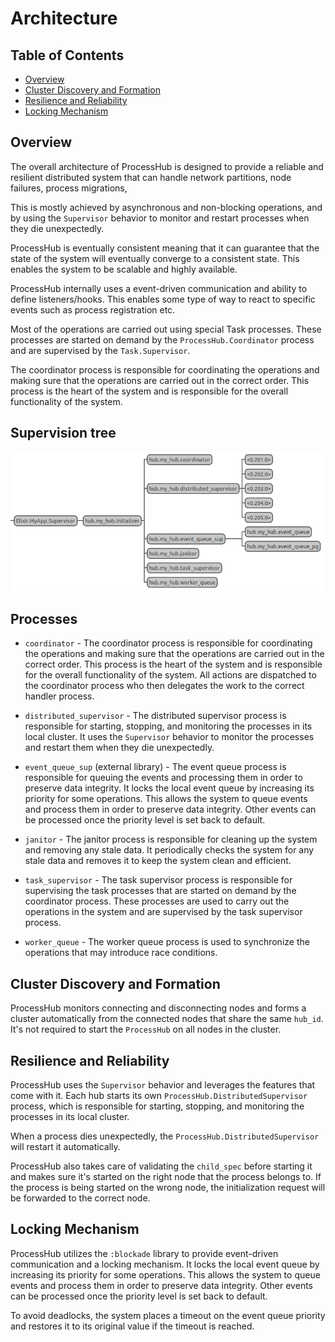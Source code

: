 # Architecture

## Table of Contents
* [Overview](#overview)
* [Cluster Discovery and Formation](#cluster-discovery-and-formation)
* [Resilience and Reliability](#resilience-and-reliability)
* [Locking Mechanism](#locking-mechanism)

## Overview
The overall architecture of ProcessHub is designed to provide a reliable and resilient
distributed system that can handle network partitions, node failures, process migrations,

This is mostly achieved by asynchronous and non-blocking operations, and by using the
`Supervisor` behavior to monitor and restart processes when they die unexpectedly.

ProcessHub is eventually consistent meaning that it can guarantee that the state of the
system will eventually converge to a consistent state. This enables the system to be
scalable and highly available. 

ProcessHub internally uses a event-driven communication and ability to define listeners/hooks.
This enables some type of way to react to specific events such as process registration etc.

Most of the operations are carried out using special Task processes. These processes are
started on demand by the `ProcessHub.Coordinator` process and are supervised by the `Task.Supervisor`.

The coordinator process is responsible for coordinating the operations and making sure that
the operations are carried out in the correct order. This process is the heart of the system and
is responsible for the overall functionality of the system.

## Supervision tree
![supervision_tree](https://raw.githubusercontent.com/alfetahe/process-hub/master/guides/assets/images/supervision-tree.png)

## Processes

- `coordinator` - The coordinator process is responsible for coordinating the operations and making sure that the operations are carried out in the correct order. This process is the heart of the system and is responsible for the overall functionality of the system. 
All actions are dispatched to the coordinator process who then delegates the work to the correct handler process.

- `distributed_supervisor` - The distributed supervisor process is responsible for starting, stopping, and monitoring the processes in its local cluster. It uses the `Supervisor` behavior to monitor the processes and restart them when they die unexpectedly.

- `event_queue_sup` (external library) - The event queue process is responsible for queuing the events and processing them in order to preserve data integrity. It locks the local event queue by increasing its priority for some operations. This allows the system to queue events and process them in order to preserve data integrity. Other events can be processed once the priority level is set back to default.

- `janitor` - The janitor process is responsible for cleaning up the system and removing any stale data. It periodically checks the system for any stale data and removes it to keep the system clean and efficient.

- `task_supervisor` - The task supervisor process is responsible for supervising the task processes that are started on demand by the coordinator process. These processes are used to carry out the operations in the system and are supervised by the task supervisor process.

- `worker_queue` - The worker queue process is used to synchronize the operations that may introduce race conditions.

## Cluster Discovery and Formation
ProcessHub monitors connecting and disconnecting nodes and forms a cluster automatically
from the connected nodes that share the same `hub_id`. It's not required to start
the `ProcessHub` on all nodes in the cluster.

## Resilience and Reliability
ProcessHub uses the `Supervisor` behavior and leverages the features that come with it.
Each hub starts its own `ProcessHub.DistributedSupervisor` process, which is responsible for
starting, stopping, and monitoring the processes in its local cluster.

When a process dies unexpectedly, the `ProcessHub.DistributedSupervisor` will restart it
automatically.

ProcessHub also takes care of validating the `child_spec` before starting it and makes sure
it's started on the right node that the process belongs to.
If the process is being started on the wrong node, the initialization request will be forwarded
to the correct node.

## Locking Mechanism
ProcessHub utilizes the `:blockade` library to provide event-driven communication
and a locking mechanism.
It locks the local event queue by increasing its priority for some operations.
This allows the system to queue events and process them in order to preserve data integrity.
Other events can be processed once the priority level is set back to default.

To avoid deadlocks, the system places a timeout on the event queue priority and
restores it to its original value if the timeout is reached.